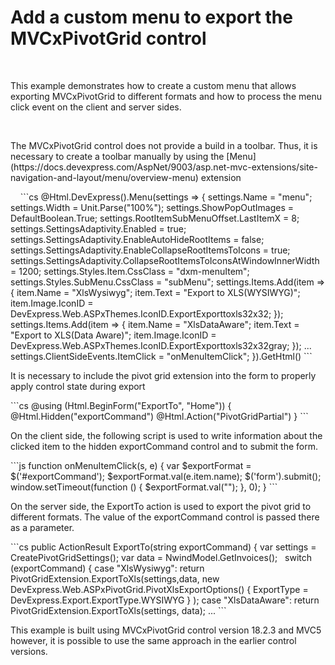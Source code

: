 # Add a custom menu to export the MVCxPivotGrid control
 
<p>This example demonstrates how to create a custom menu that allows exporting MVCxPivotGrid to different formats and how to process the menu click event on the client and server sides.</p>
 
<p>The MVCxPivotGrid control does not provide a build in a toolbar. Thus, it is necessary to create a toolbar manually by using the [Menu](https://docs.devexpress.com/AspNet/9003/asp.net-mvc-extensions/site-navigation-and-layout/menu/overview-menu) extension</p>
 
 
```cs
@Html.DevExpress().Menu(settings => {
settings.Name = "menu";
settings.Width = Unit.Parse("100%");
settings.ShowPopOutImages = DefaultBoolean.True;
settings.RootItemSubMenuOffset.LastItemX = 8;
 
settings.SettingsAdaptivity.Enabled = true;
settings.SettingsAdaptivity.EnableAutoHideRootItems = false;
settings.SettingsAdaptivity.EnableCollapseRootItemsToIcons = true;
settings.SettingsAdaptivity.CollapseRootItemsToIconsAtWindowInnerWidth = 1200;
settings.Styles.Item.CssClass = "dxm-menuItem";
settings.Styles.SubMenu.CssClass = "subMenu";
settings.Items.Add(item => {
item.Name = "XlsWysiwyg";
item.Text = "Export to XLS(WYSIWYG)";
item.Image.IconID = DevExpress.Web.ASPxThemes.IconID.ExportExporttoxls32x32;
});
settings.Items.Add(item => {
item.Name = "XlsDataAware";
item.Text = "Export to XLS(Data Aware)";
item.Image.IconID = DevExpress.Web.ASPxThemes.IconID.ExportExporttoxls32x32gray;
});
...
settings.ClientSideEvents.ItemClick = "onMenuItemClick";
}).GetHtml()
```
 
<p>It is necessary to include the pivot grid extension into the form to properly apply control state during export</p>
```cs
@using (Html.BeginForm("ExportTo", "Home")) {
@Html.Hidden("exportCommand")
@Html.Action("PivotGridPartial")
}
```
 
<p> On the client side, the following script is used to write information about the clicked item to the hidden exportCommand control and to submit the form.</p>
```js
function onMenuItemClick(s, e) {
var $exportFormat = $('#exportCommand');
$exportFormat.val(e.item.name);
$('form').submit();
window.setTimeout(function () {
$exportFormat.val("");
}, 0);
}
```
 
<p>On the server side, the ExportTo action is used to export the pivot grid to different formats. The value of the exportCommand control is passed there as a parameter.</p>
```cs
public ActionResult ExportTo(string exportCommand) {
var settings = CreatePivotGridSettings();
var data = NwindModel.GetInvoices();
 
switch (exportCommand) {
case "XlsWysiwyg":
return PivotGridExtension.ExportToXls(settings,data, 
new DevExpress.Web.ASPxPivotGrid.PivotXlsExportOptions() { ExportType = DevExpress.Export.ExportType.WYSIWYG } );
case "XlsDataAware":
return PivotGridExtension.ExportToXls(settings, data);
...
```
 
<p>This example is built using MVCxPivotGrid control version 18.2.3 and MVC5 however, it is possible to use the same approach in the earlier control versions.</p>

